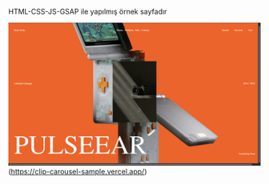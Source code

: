 HTML-CSS-JS-GSAP ile yapılmış örnek sayfadır

![Screenshot](./assets//ss1.png)(https://clip-carousel-sample.vercel.app/)